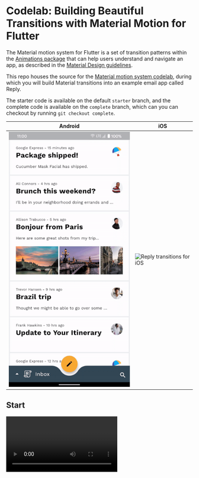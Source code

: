 # Codelab: Building Beautiful Transitions with Material Motion for Flutter

The Material motion system for Flutter is a set of transition patterns within
the [Animations package](https://pub.dev/packages/animations) that can help
users understand and navigate an app, as described in the
[Material Design guidelines](https://material.io/design/motion/the-motion-system.html).

This repo houses the source for the
[Material motion system codelab](https://codelabs.developers.google.com/codelabs/material-motion-flutter),
during which you will build Material transitions into an example email app
called Reply.

The starter code is available on the default `starter` branch, and the complete
code is available on the `complete` branch, which can you can checkout by
running `git checkout complete`.

| Android | iOS |
|----|----|
|![Reply transitions for Android](screenshots/reply-transitions-android.gif) |![Reply transitions for iOS](screenshots/reply-transitions-iOS.gif)|


## Start

![Start](screenshots/start.mov)